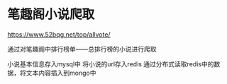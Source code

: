 笔趣阁小说爬取
===============

https://www.52bqg.net/top/allvote/

通过对笔趣阁中排行榜单——总排行榜的小说进行爬取

小说基本信息存入mysql中
将小说的url存入redis
通过分布式读取redis中的数据，将文本内容插入到mongo中